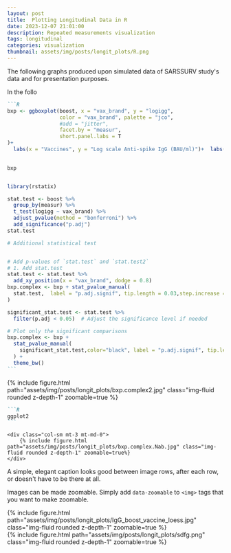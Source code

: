 ```yaml
---
layout: post
title:  Plotting Longitudinal Data in R
date: 2023-12-07 21:01:00
description: Repeated measurements visualization
tags: longitudinal
categories: visualization
thumbnail: assets/img/posts/longit_plots/R.png
---
```

The following graphs produced upon simulated data of SARSSURV study's data and for presentation purposes.

In the follo
````markdown
```R
bxp <- ggboxplot(boost, x = "vax_brand", y = "logigg",
                 color = "vax_brand", palette = "jco",
                 #add = "jitter",
                 facet.by = "measur", 
                 short.panel.labs = T
)+
  labs(x = "Vaccines", y = "Log scale Anti-spike IgG (BAU/ml)")+  labs(color = "Vaccines")
 

bxp


library(rstatix)

stat.test <- boost %>%
  group_by(measur) %>%
  t_test(logigg ~ vax_brand) %>%
  adjust_pvalue(method = "bonferroni") %>%
  add_significance("p.adj")
stat.test

# Additional statistical test


# Add p-values of `stat.test` and `stat.test2`
# 1. Add stat.test
stat.test <- stat.test %>%
  add_xy_position(x = "vax_brand", dodge = 0.8)
bxp.complex <- bxp + stat_pvalue_manual(
  stat.test,  label = "p.adj.signif", tip.length = 0.03,step.increase = 0.1
)

significant_stat.test <- stat.test %>%
  filter(p.adj < 0.05)  # Adjust the significance level if needed

# Plot only the significant comparisons
bxp.complex <- bxp +
  stat_pvalue_manual(
    significant_stat.test,color="black", label = "p.adj.signif", tip.length = 0.02
  ) +
  theme_bw()
```
````


<div class="row mt-3">
    <div class="col-sm mt-3 mt-md-0">
        {% include figure.html path="assets/img/posts/longit_plots/bxp.complex2.jpg" class="img-fluid rounded z-depth-1" zoomable=true %}
    </div>

````markdown
```R
ggplot2
```
````
    <div class="col-sm mt-3 mt-md-0">
        {% include figure.html path="assets/img/posts/longit_plots/bxp.complex.Nab.jpg" class="img-fluid rounded z-depth-1" zoomable=true%}
    </div>
</div>
<div class="caption">
    A simple, elegant caption looks good between image rows, after each row, or doesn't have to be there at all.
</div>

Images can be made zoomable.
Simply add `data-zoomable` to `<img>` tags that you want to make zoomable.

<div class="row mt-3">
    <div class="col-sm mt-3 mt-md-0">
        {% include figure.html path="assets/img/posts/longit_plots/IgG_boost_vaccine_loess.jpg" class="img-fluid rounded z-depth-1" zoomable=true %}
    </div>
    <div class="col-sm mt-3 mt-md-0">
        {% include figure.html path="assets/img/posts/longit_plots/sdfg.png" class="img-fluid rounded z-depth-1" zoomable=true %}
    </div>
</div>

